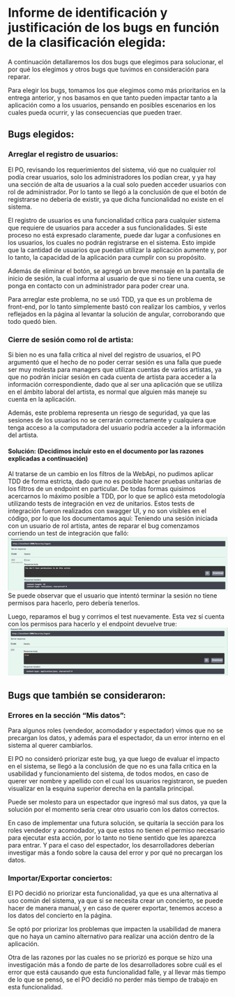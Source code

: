# Informe de identificación y justificación de los bugs en función de la clasificación elegida:

A continuación detallaremos los dos bugs que elegimos para solucionar, el por qué los elegimos y otros bugs que tuvimos en consideración para reparar.

Para elegir los bugs, tomamos los que elegimos como más prioritarios en la entrega anterior, y nos basamos en que tanto pueden impactar tanto a la aplicación como a los usuarios, pensando en posibles escenarios en los cuales pueda ocurrir, y las consecuencias que pueden traer.

## Bugs elegidos:

### Arreglar el registro de usuarios:

El PO, revisando los requerimientos del sistema, vió que no cualquier rol podía crear usuarios, solo los administradores los podían crear, y ya hay una sección de alta de usuarios a la cual solo pueden acceder usuarios con rol de administrador. Por lo tanto se llegó a la conclusión de que el botón de registrarse no debería de existir, ya que dicha funcionalidad no existe en el sistema.

El registro de usuarios es una funcionalidad crítica para cualquier sistema que requiere de usuarios para acceder a sus funcionalidades. Si este proceso no está expresado claramente, puede dar lugar a confusiones en los usuarios, los cuales no podrán registrarse en el sistema. Esto impide que la cantidad de usuarios que puedan utilizar la aplicación aumente y, por lo tanto, la capacidad de la aplicación para cumplir con su propósito.

Además de eliminar el botón, se agregó un breve mensaje en la pantalla de inicio de sesión, la cual informa al usuario de que si no tiene una cuenta, se ponga en contacto con un administrador para poder crear una.

Para arreglar este problema, no se usó TDD, ya que es un problema de front-end, por lo tanto simplemente bastó con realizar los cambios, y verlos reflejados en la página al levantar la solución de angular, corroborando que todo quedó bien.

### Cierre de sesión como rol de artista:

Si bien no es una falla crítica al nivel del registro de usuarios, el PO argumentó que el hecho de no poder cerrar sesión es una falla que puede ser muy molesta para managers que utilizan cuentas de varios artistas, ya que no podrán iniciar sesión en cada cuenta de artista para acceder a la información correspondiente, dado que al ser una aplicación que se utiliza en el ámbito laboral del artista, es normal que alguien más maneje su cuenta en la aplicación.

Además, este problema representa un riesgo de seguridad, ya que las sesiones de los usuarios no se cerrarán correctamente y cualquiera que tenga acceso a la computadora del usuario podría acceder a la información del artista.

#### Solución: (Decidimos incluir esto en el documento por las razones explicadas a continuación)

Al tratarse de un cambio en los filtros de la WebApi, no pudimos aplicar TDD de forma estricta, dado que no es posible hacer pruebas unitarias de los filtros de un endpoint en particular. De todas formas quisimos acercarnos lo máximo posible a TDD, por lo que se aplicó esta metodología utilizando tests de integración en vez de unitarios. Estos tests de integración fueron realizados con swagger UI, y no son visibles en el código, por lo que los documentamos aquí:
Teniendo una sesión iniciada con un usuario de rol artista, antes de reparar el bug comenzamos corriendo un test de integración que falló:
![](img/logout-falla.jpeg)
Se puede observar que el usuario que intentó terminar la sesión no tiene permisos para hacerlo, pero debería tenerlos.

Luego, reparamos el bug y corrimos el test nuevamente. Esta vez sí cuenta con los permisos para hacerlo y el endpoint devuelve true:
![](img/logout-arreglado.jpeg)

## Bugs que también se consideraron:

### Errores en la sección “Mis datos”:

Para algunos roles (vendedor, acomodador y espectador) vimos que no se precargan los datos, y además para el espectador, da un error interno en el sistema al querer cambiarlos.

El PO no consideró priorizar este bug, ya que luego de evaluar el impacto en el sistema, se llegó a la conclusión de que no es una falla crítica en la usabilidad y funcionamiento del sistema, de todos modos, en caso de querer ver nombre y apellido con el cual los usuarios registraron, se pueden visualizar en la esquina superior derecha en la pantalla principal.

Puede ser molesto para un espectador que ingresó mal sus datos, ya que la solución por el momento sería crear otro usuario con los datos correctos.

En caso de implementar una futura solución, se quitaría la sección para los roles vendedor y acomodador, ya que estos no tienen el permiso necesario para ejecutar esta acción, por lo tanto no tiene sentido que les aparezca para entrar. Y para el caso del espectador, los desarrolladores deberían investigar más a fondo sobre la causa del error y por qué no precargan los datos.

### Importar/Exportar conciertos:

El PO decidió no priorizar esta funcionalidad, ya que es una alternativa al uso común del sistema, ya que si se necesita crear un concierto, se puede hacer de manera manual, y en caso de querer exportar, tenemos acceso a los datos del concierto en la página.

Se optó por priorizar los problemas que impacten la usabilidad de manera que no haya un camino alternativo para realizar una acción dentro de la aplicación.

Otra de las razones por las cuales no se priorizó es porque se hizo una investigación más a fondo de parte de los desarrolladores sobre cuál es el error que está causando que esta funcionalidad falle, y al llevar más tiempo de lo que se pensó, se el PO decidió no perder más tiempo de trabajo en esta funcionalidad.
